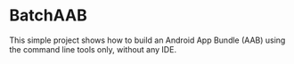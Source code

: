 # BatchAAB
This simple project shows how to build an Android App Bundle (AAB) using the command line tools only, without any IDE.
